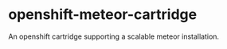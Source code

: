 openshift-meteor-cartridge
==========================

An openshift cartridge supporting a scalable meteor installation.
